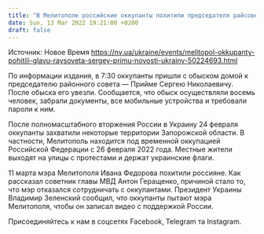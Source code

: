 ```yaml
---
title: "В Мелитополе российские оккупанты похитили председателя райсовета — местное издание"
date: Sun, 13 Mar 2022 19:21:00 +0200
draft: false
---
```

Источник: Новое Время https://nv.ua/ukraine/events/melitopol-okkupanty-pohitili-glavu-raysoveta-sergey-primu-novosti-ukrainy-50224693.html


По информации издания, в 7:30 оккупанты пришли с обыском домой к председателю районного совета — Прийме Сергею Николаевичу. После обыска его увезли. Сообщается, что обыск осуществляли восемь человек, забрали документы, все мобильные устройства и требовали пароли к ним.

После полномасштабного вторжения России в Украину 24 февраля оккупанты захватили некоторые территории Запорожской области. В частности, Мелитополь находится под временной оккупацией Российской Федерации с 26 февраля 2022 года. Местные жители выходят на улицы с протестами и держат украинские флаги.

11 марта мэра Мелитополя Ивана Федорова похитили россияне. Как рассказал советник главы МВД Антон Геращенко, причиной стало то, что мэр отказался сотрудничать с оккупантами. Президент Украины Владимир Зеленский сообщил, что оккупанты пытают мэра Мелитополя, чтобы он записал видео с поддержкой России.

Присоединяйтесь к нам в соцсетях Facebook, Telegram та Instagram.
